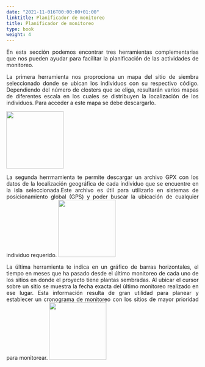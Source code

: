 ```yaml
---
date: "2021-11-016T00:00:00+01:00"
linktitle: Planificador de monitoreo
title: Planificador de monitoreo
type: book
weight: 4
---
```

<p style='text-align:justify;'>
En esta sección podemos encontrar tres herramientas complementarias que nos pueden ayudar para facilitar la planificación de las actividades de monitoreo.

<p style='text-align:justify;'>
La primera herramienta nos proprociona un mapa del sitio de siembra seleccionado donde se ubican los individuos con su respectivo código. Dependiendo del número de closters que se eliga, resultarán varios mapas de diferentes escala en los cuales se distribuyen la localización de los individuos. Para acceder a este mapa se debe descargarlo.
</p>

<img src="/tools/hd_restor/Fig12_Restor.png" width='150'/>

<p style='text-align:justify;'>
La segunda herrmamienta te permite descargar un archivo GPX con los datos de la localización geográfica de cada individuo que se encuentre en la isla seleccionada.Este archivo es útil para utilizarlo en sistemas de posicionamiento global (GPS) y poder buscar la ubicación de cualquier individuo requerido. 

<img src="/tools/hd_restor/Fig13_Restor.png" width='150'/>

<p style='text-align:justify;'>
La última herramienta te indica en un gráfico de barras horizontales, el tiempo en meses que ha pasado desde el último monitoreo de cada uno de los sitios en donde el proyecto tiene plantas sembradas. Al ubicar el cursor sobre un sitio se muestra la fecha exacta del último monitoreo realizado en ese lugar. Esta información resulta de gran utilidad para planear y establecer un cronograma de monitoreo con los sitios de mayor prioridad para monitorear.  

<img src="/tools/hd_restor/Fig14_Restor.png" width='150'/>